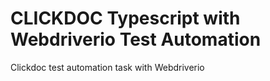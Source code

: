 # CLICKDOC Typescript with Webdriverio Test Automation
 Clickdoc test automation task with Webdriverio 
